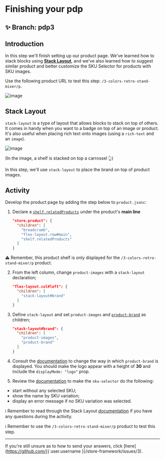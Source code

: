 # Finishing your pdp

## :sparkles: **Branch:** pdp3

## Introduction

In this step we'll finish setting up our product page. We've learned how to stack blocks using [**Stack Layout**](https://vtex.io/docs/app/vtex.stack-layout), and we've also learned how to suggest similar product and better customize the SKU Selector for products with SKU images. 

Use the following product URL to test this step: `/3-colors-retro-stand-mixer/p`.

![image](https://user-images.githubusercontent.com/18701182/69393219-50a8a700-0cb7-11ea-8718-c5ec0536cbe2.png)

## Stack Layout

`stack-layout` is a type of layout that allows blocks to stack on top of others. It comes in handy when you want to a badge on top of an image or product. It's also useful when placing rich text onto images (using a `rich-text` and an `image`).

![image](https://user-images.githubusercontent.com/18701182/69392819-0a9f1380-0cb6-11ea-8238-1e2e75b9eee9.png)

(In the image, a shelf is stacked on top a carrossel :point_up_2:)

In this step, we'll use `stack-layout` to place the brand on top of product images.

## Activity

Develop the product page by adding the step below to `product.jsonc`:

1. Declare a [`shelf.relatedProducts`](https://vtex.io/docs/app/vtex.shelf) under the product's **main line**

    ```json
    "store.product": {
      "children": [
        "breadcrumb",
        "flex-layout.row#main",
        "shelf.relatedProducts"
      ]
    }
    ```

:warning: Remember, this product shelf is only displayed for the `/3-colors-retro-stand-mixer/p` product.

2. From  the left column, change `product-images` with a `stack-layout` declaration;

    ```json
    "flex-layout.col#left": {
      "children": [
        "stack-layout#brand"
      ]
    }
    ```

3. Define `stack-layout` and set `product-images` and [`product-brand`](https://vtex.io/docs/components/product-related/vtex.store-components/product-brand) as children;

    ```json
    "stack-layout#brand": {
      "children": [
        "product-images",
        "product-brand"
      ]
    }
    ```

4. Consult the [documentation](https://vtex.io/docs/components/product/vtex.store-components/product-brand#configuration) to change the way in which `product-brand` is displayed. You should make the logo appear with a height of **30** and include the `displayMode: "logo"` prop. 

5. Review the [documentation](https://vtex.io/docs/components/product/vtex.store-components/sku-selector) to make the `sku-selector` do the following: 
  - start without any selected SKU;
  - show the name by SKU variation;
  - display an error message if no SKU variation was selected.
  
  :information_source: Remember to read through the Stack Layout [documentation](https://vtex.io/docs/app/vtex.stack-layout) if you have any questions during the activity.

:information_source: Remember to use the `/3-colors-retro-stand-mixer/p` product to test this step. 

----

If you're still unsure as to how to send your answers, click [here](https://github.com/{{ user.username }}/store-framework/issues/3).
